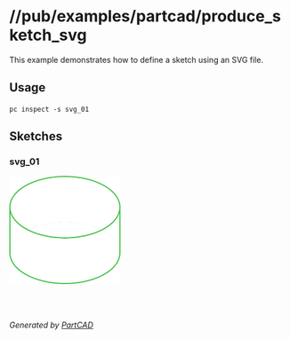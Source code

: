 # //pub/examples/partcad/produce_sketch_svg

This example demonstrates how to define a sketch using an SVG file.

## Usage
```shell
pc inspect -s svg_01
```


## Sketches

### svg_01
<a href="svg_01.svg"><img src="././svg_01.svg" style="width: auto; height: auto; max-width: 200px; max-height: 200px;"></a>

<br/><br/>

*Generated by [PartCAD](https://partcad.org/)*
